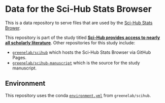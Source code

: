 # Data for the Sci-Hub Stats Browser

This is a data repository to serve files that are used by the [Sci-Hub Stats Brower](https://greenelab.github.io/scihub).

This repository is part of the study titled [**Sci-Hub provides access to nearly all scholarly literature**](https://doi.org/10.7287/peerj.preprints.3100).
Other repositories for this study include:

+ [`greenelab/scihub`](https://github.com/greenelab/scihub) which hosts the Sci-Hub Stats Browser via GitHub Pages.
+ [`greenelab/scihub-manuscript`](https://github.com/greenelab/scihub-manuscript) which is the source for the study manuscript.

## Environment

This repository uses the conda [`environment.yml`](https://github.com/greenelab/scihub/blob/master/environment.yml) from `greenelab/scihub`.
